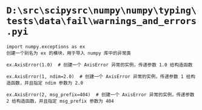 # `D:\src\scipysrc\numpy\numpy\typing\tests\data\fail\warnings_and_errors.pyi`

```
import numpy.exceptions as ex
创建一个别名为 ex 的模块，用于导入 numpy 库中的异常类

ex.AxisError(1.0)  # 创建一个 AxisError 异常的实例，传递参数 1.0 给构造函数

ex.AxisError(1, ndim=2.0)  # 创建一个 AxisError 异常的实例，传递参数 1 给构造函数，并且指定 ndim 参数为 2.0

ex.AxisError(2, msg_prefix=404)  # 创建一个 AxisError 异常的实例，传递参数 2 给构造函数，并且指定 msg_prefix 参数为 404
```